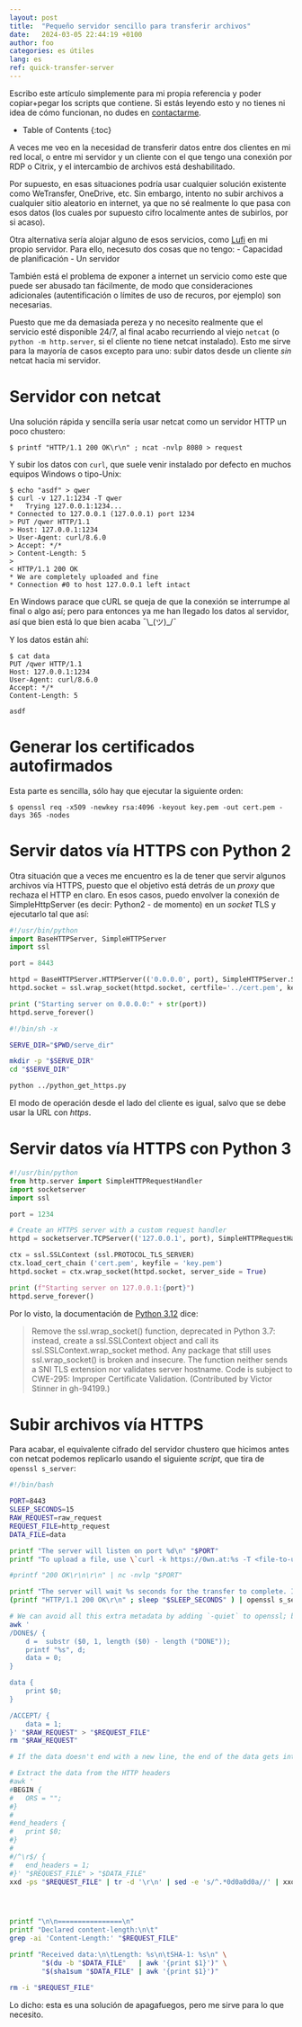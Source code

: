 ```yaml
---
layout: post
title:  "Pequeño servidor sencillo para transferir archivos"
date:	2024-03-05 22:44:19 +0100
author: foo
categories: es útiles
lang: es
ref: quick-transfer-server
---
```


Escribo este artículo simplemente para mi propia referencia y poder copiar+pegar los scripts que contiene.
Si estás leyendo esto y no tienes ni idea de cómo funcionan, no dudes en [contactarme](/es/about).

* Table of Contents
{:toc}

A veces me veo en la necesidad de transferir datos entre dos clientes en mi red local, o entre mi servidor y un cliente con el que tengo una conexión por RDP o Citrix, y el intercambio de archivos está deshabilitado.

Por supuesto, en esas situaciones podría usar cualquier solución existente como WeTransfer, OneDrive, etc.
Sin embargo, intento no subir archivos a cualquier sitio aleatorio en internet, ya que no sé realmente lo que pasa con esos datos (los cuales por supuesto cifro localmente antes de subirlos, por si acaso).

Otra alternativa sería alojar alguno de esos servicios, como [Lufi](https://framagit.org/fiat-tux/hat-softwares/lufi) en mi propio servidor.
Para ello, necesuto dos cosas que no tengo:
    - Capacidad de planificación
    - Un servidor

También está el problema de exponer a internet un servicio como este que puede ser abusado tan fácilmente, de modo que consideraciones adicionales (autentificación o límites de uso de recuros, por ejemplo) son necesarias.


Puesto que me da demasiada pereza y no necesito realmente que el servicio esté disponible 24/7, al final acabo recurriendo al viejo `netcat` (o `python -m http.server`, si el cliente no tiene netcat instalado).
Esto me sirve para la mayoría de casos excepto para uno: subir datos desde un cliente _sin_ netcat hacia mi servidor.

# Servidor con netcat

Una solución rápida y sencilla sería usar netcat como un servidor HTTP un poco chustero:
```
$ printf "HTTP/1.1 200 OK\r\n" ; ncat -nvlp 8080 > request
```

Y subir los datos con `curl`, que suele venir instalado por defecto en muchos equipos Windows o tipo-Unix:
```
$ echo "asdf" > qwer
$ curl -v 127.1:1234 -T qwer
*   Trying 127.0.0.1:1234...
* Connected to 127.0.0.1 (127.0.0.1) port 1234
> PUT /qwer HTTP/1.1
> Host: 127.0.0.1:1234
> User-Agent: curl/8.6.0
> Accept: */*
> Content-Length: 5
>
< HTTP/1.1 200 OK
* We are completely uploaded and fine
* Connection #0 to host 127.0.0.1 left intact
```
En Windows parace que cURL se queja de que la conexión se interrumpe al final o algo así; pero para entonces ya me han llegado los datos al servidor, así que bien está lo que bien acaba ¯\\\_(ツ)\_/¯

Y los datos están ahí:
```
$ cat data
PUT /qwer HTTP/1.1
Host: 127.0.0.1:1234
User-Agent: curl/8.6.0
Accept: */*
Content-Length: 5

asdf
```

# Generar los certificados autofirmados

Esta parte es sencilla, sólo hay que ejecutar la siguiente orden:
```
$ openssl req -x509 -newkey rsa:4096 -keyout key.pem -out cert.pem -days 365 -nodes
```


# Servir datos vía HTTPS con Python 2

Otra situación que a veces me encuentro es la de tener que servir algunos archivos vía HTTPS, puesto que el objetivo está detrás de un _proxy_ que rechaza el HTTP en claro.
En esos casos, puedo envolver la conexión de SimpleHttpServer (es decir: Python2 - de momento) en un _socket_ TLS y ejecutarlo tal que así:
```py
#!/usr/bin/python
import BaseHTTPServer, SimpleHTTPServer
import ssl

port = 8443

httpd = BaseHTTPServer.HTTPServer(('0.0.0.0', port), SimpleHTTPServer.SimpleHTTPRequestHandler)
httpd.socket = ssl.wrap_socket(httpd.socket, certfile='../cert.pem', keyfile = '../key.pem', server_side=True)

print ("Starting server on 0.0.0.0:" + str(port))
httpd.serve_forever()
```

```sh
#!/bin/sh -x

SERVE_DIR="$PWD/serve_dir"

mkdir -p "$SERVE_DIR"
cd "$SERVE_DIR"

python ../python_get_https.py
```

El modo de operación desde el lado del cliente es igual, salvo que se debe usar la URL con _https_.


# Servir datos vía HTTPS con Python 3

```py
#!/usr/bin/python
from http.server import SimpleHTTPRequestHandler
import socketserver
import ssl

port = 1234

# Create an HTTPS server with a custom request handler
httpd = socketserver.TCPServer(('127.0.0.1', port), SimpleHTTPRequestHandler)

ctx = ssl.SSLContext (ssl.PROTOCOL_TLS_SERVER)
ctx.load_cert_chain ('cert.pem', keyfile = 'key.pem')
httpd.socket = ctx.wrap_socket(httpd.socket, server_side = True)

print (f"Starting server on 127.0.0.1:{port}")
httpd.serve_forever()
```

Por lo visto, la documentación de [Python 3.12](https://docs.python.org/3.12/whatsnew/3.12.html#ssl) dice:
> Remove the ssl.wrap_socket() function, deprecated in Python 3.7: instead, create a ssl.SSLContext object and call its ssl.SSLContext.wrap_socket method. Any package that still uses ssl.wrap_socket() is broken and insecure.
> The function neither sends a SNI TLS extension nor validates server hostname.
> Code is subject to CWE-295: Improper Certificate Validation.
> (Contributed by Victor Stinner in gh-94199.)


# Subir archivos vía HTTPS

Para acabar, el equivalente cifrado del servidor chustero que hicimos antes con netcat podemos replicarlo usando el siguiente _script_, que tira de `openssl s_server`:
```sh
#!/bin/bash

PORT=8443
SLEEP_SECONDS=15
RAW_REQUEST=raw_request
REQUEST_FILE=http_request
DATA_FILE=data

printf "The server will listen on port %d\n" "$PORT"
printf "To upload a file, use \`curl -k https://0wn.at:%s -T <file-to-upload>\`\n" "$PORT"

#printf "200 OK\r\n\r\n" | nc -nvlp "$PORT"

printf "The server will wait %s seconds for the transfer to complete. If it takes longer (for bigger files or congested network), modify the SLEEP_SECONDS variable.\n" "$SLEEP_SECONDS"
(printf "HTTP/1.1 200 OK\r\n" ; sleep "$SLEEP_SECONDS" ) | openssl s_server -key key.pem -cert cert.pem -accept "$PORT" > "$RAW_REQUEST"

# We can avoid all this extra metadata by adding `-quiet` to openssl; but, for whatever reason, that makes the server hang forever (?)
awk '
/DONE$/ {
	d =  substr ($0, 1, length ($0) - length ("DONE"));
	printf "%s", d;
	data = 0;
}

data {
	print $0;
}

/ACCEPT/ {
	data = 1;
}' "$RAW_REQUEST" > "$REQUEST_FILE"
rm "$RAW_REQUEST"

# If the data doesn't end with a new line, the end of the data gets interleaved with the "DONE" message from OpenSSL

# Extract the data from the HTTP headers
#awk '
#BEGIN {
#	ORS = "";
#}
#
#end_headers {
#	print $0;
#}
#
#/^\r$/ {
#	end_headers = 1;
#}' "$REQUEST_FILE" > "$DATA_FILE"
xxd -ps "$REQUEST_FILE" | tr -d '\r\n' | sed -e 's/^.*0d0a0d0a//' | xxd -r -ps > "$DATA_FILE"




printf "\n\n================\n"
printf "Declared content-length:\n\t"
grep -ai 'Content-Length:' "$REQUEST_FILE"

printf "Received data:\n\tLength: %s\n\tSHA-1: %s\n" \
		"$(du -b "$DATA_FILE"	| awk '{print $1}')" \
		"$(sha1sum "$DATA_FILE" | awk '{print $1}')"

rm -i "$REQUEST_FILE"
```

Lo dicho: esta es una solución de apagafuegos, pero me sirve para lo que necesito.
